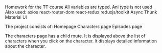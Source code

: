 Homework for the TT course
All variables are typed. Ani type is not used
Also used:
axios
react-router-dom
react-redux
reduxjs/toolkit Async Thunk
Material UI

The project consists of:
Homepage
Characters page
Episodes page

The characters page has a child route. It is displayed above the list of characters when you click on the character. It displays detailed information about the character.
